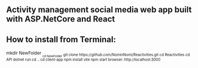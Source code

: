 ## Activity management social media web app built with ASP.NetCore and React

## How to install from Terminal:

<sub>
mkdir NewFolder <sub/>
<sub>cd NewFolder</sub> 
git clone https://github.com/NominNomi/Reactivities.git
cd Reactivities
cd API
dotnet run
cd ..
cd client-app
npm install vite
npm start
browser: http://localhost:3000






